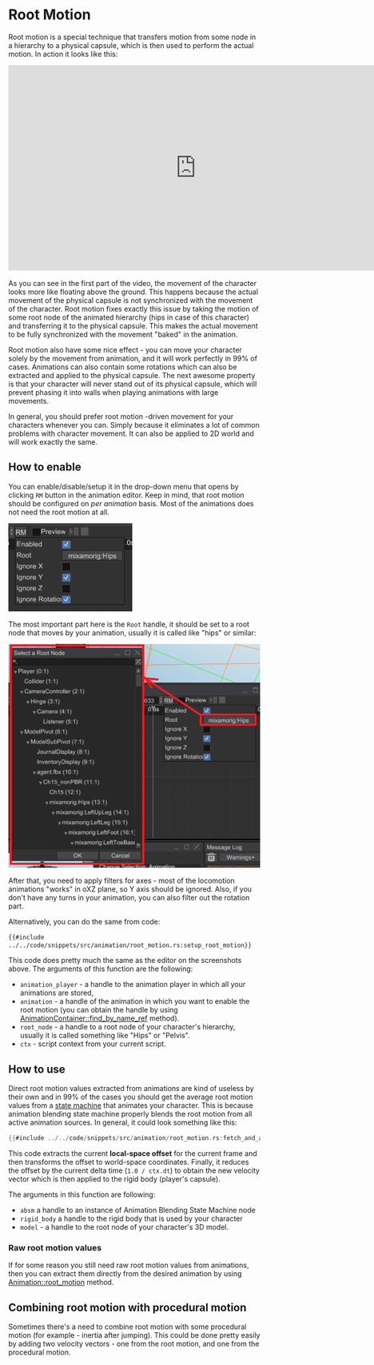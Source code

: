 # Root Motion

Root motion is a special technique that transfers motion from some node in a hierarchy to a physical 
capsule, which is then used to perform the actual motion. In action it looks like this:

<iframe width="750" height="410" src="https://youtube.com/embed/0lG8Spzk128" title="YouTube video player" frameborder="0" allow="accelerometer; autoplay; clipboard-write; encrypted-media; gyroscope; picture-in-picture" allowfullscreen></iframe>

As you can see in the first part of the video, the movement of the character looks more like floating above
the ground. This happens because the actual movement of the physical capsule is not synchronized with the 
movement of the character. Root motion fixes exactly this issue by taking the motion of some root node of the
animated hierarchy (hips in case of this character) and transferring it to the physical capsule. This makes 
the actual movement to be fully synchronized with the movement "baked" in the animation.

Root motion also have some nice effect - you can move your character solely by the movement from animation, and
it will work perfectly in 99% of cases. Animations can also contain some rotations which can also be extracted
and applied to the physical capsule. The next awesome property is that your character will never stand out of 
its physical capsule, which will prevent phasing it into walls when playing animations with large movements.

In general, you should prefer root motion -driven movement for your characters whenever you can. Simply because
it eliminates a lot of common problems with character movement. It can also be applied to 2D world and will 
work exactly the same. 

## How to enable

You can enable/disable/setup it in the drop-down menu that opens by clicking `RM` button in the animation editor.
Keep in mind, that root motion should be configured on _per animation_ basis. Most of the animations does not
need the root motion at all.

![root motion](../ae_rm.png)

The most important part here is the `Root` handle, it should be set to a root node that moves by your animation, usually
it is called like "hips" or similar:

![root node](../ae_root_node.png)

After that, you need to apply filters for axes - most of the locomotion animations "works" in oXZ plane, so Y axis should
be ignored. Also, if you don't have any turns in your animation, you can also filter out the rotation part.

Alternatively, you can do the same from code:

```rust,no_run
{{#include ../../code/snippets/src/animation/root_motion.rs:setup_root_motion}}
```

This code does pretty much the same as the editor on the screenshots above. The arguments of this function are
the following: 

- `animation_player` - a handle to the animation player in which all your animations are stored,
- `animation` - a handle of the animation in which you want to enable the root motion (you can obtain the handle
by using [AnimationContainer::find_by_name_ref](https://docs.rs/i3m/latest/i3m/animation/struct.AnimationContainer.html#method.find_by_name_ref) 
method).
- `root_node` - a handle to a root node of your character's hierarchy, usually it is called something like "Hips"
or "Pelvis".
- `ctx` - script context from your current script.

## How to use

Direct root motion values extracted from animations are kind of useless by their own and in 99% of the cases you
should get the average root motion values from a [state machine](../blending.md) that animates your character. This
is because animation blending state machine properly blends the root motion from all active animation sources. 
In general, it could look something like this:

```rust ,no_run
{{#include ../../code/snippets/src/animation/root_motion.rs:fetch_and_apply_root_motion}}
```

This code extracts the current **local-space offset** for the current frame and then transforms the offset to
world-space coordinates. Finally, it reduces the offset by the current delta time (`1.0 / ctx.dt`) to obtain the
new velocity vector which is then applied to the rigid body (player's capsule).

The arguments in this function are following: 

- `absm` a handle to an instance of Animation Blending State Machine node
- `rigid_body` a handle to the rigid body that is used by your character
- `model` - a handle to the root node of your character's 3D model.

### Raw root motion values

If for some reason you still need raw root motion values from animations, then you can extract them directly
from the desired animation by using [Animation::root_motion](https://docs.rs/i3m/latest/i3m/animation/struct.Animation.html#method.root_motion)
method.

## Combining root motion with procedural motion

Sometimes there's a need to combine root motion with some procedural motion (for example - inertia after jumping).
This could be done pretty easily by adding two velocity vectors - one from the root motion, and one from the
procedural motion.